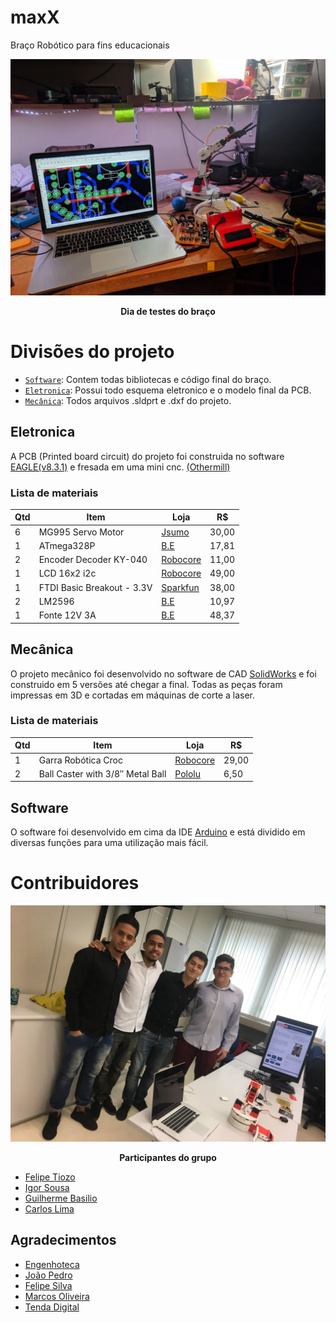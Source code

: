 # maxX
Braço Robótico para fins educacionais
<div style="align=middle"><img src ="https://github.com/felipetiozo/maxX/blob/master/Midia%20/testing_board.jpeg" /></div>
<p align="center";> <b> Dia de testes do braço </b> </p>

# Divisões do projeto
* [`Software`](https://github.com/felipetiozo/maxX/tree/master/Software): Contem todas bibliotecas e código final do braço.
* [`Eletronica`](https://github.com/felipetiozo/maxX/tree/master/Eletronica): Possui todo esquema eletronico e o modelo final da PCB.
* [`Mecânica`](https://github.com/felipetiozo/maxX/tree/master/Mecanica): Todos arquivos .sldprt e .dxf do projeto.


## Eletronica
A PCB (Printed board circuit) do projeto foi construida no software [EAGLE(v8.3.1)](https://www.autodesk.com/products/eagle/overview) e fresada em uma mini cnc. [(Othermill)](https://www.bantamtools.com/)
### Lista de materiais 
| Qtd | Item | Loja | R$ |
|-----|------|-----|-----|
| 6 | MG995 Servo Motor | [Jsumo](http://www.jsumo.com/mg995-metal-gear-rc-servo-motor-towerpro) | 30,00 | 
| 1 | ATmega328P | [B.E](http://www.baudaeletronica.com.br/kit-arduino-atmega328p-bootloader.html) | 17,81 | 
| 2 | Encoder Decoder KY-040 | [Robocore](https://www.pololu.com/product/713) | 11,00 | 
| 1 | LCD 16x2 i2c | [Robocore](https://www.robocore.net/loja/produtos/lcd-16x2-5v-com-interface-i2c.html) | 49,00 | 
| 1 | FTDI Basic Breakout - 3.3V | [Sparkfun](https://www.sparkfun.com/products/9873) | 38,00 | 
| 2 | LM2596 | [B.E](http://www.baudaeletronica.com.br/modulo-regulador-de-tensao-lm2596.html) | 10,97 | 
| 1 | Fonte 12V 3A | [B.E](http://www.baudaeletronica.com.br/fonte-chaveada-12vdc-3a.html) | 48,37 | 


## Mecânica
O projeto mecânico foi desenvolvido no software de CAD [SolidWorks](http://www.solidworksbrasil.com.br/) e foi construido em 5 versões até chegar a final. Todas as peças foram impressas em 3D e cortadas em máquinas de corte a laser.

### Lista de materiais
| Qtd | Item | Loja | R$ |
|-----|------|-----|-----|
| 1 | Garra Robótica Croc | [Robocore](https://www.robocore.net/loja/produtos/garra-robotica-croc.html) | 29,00 | 
| 2 | Ball Caster with 3/8″ Metal Ball | [Pololu](https://www.pololu.com/product/951) | 6,50 | 


## Software
O software foi desenvolvido em cima da IDE [Arduino](https://www.arduino.cc/) e está dividido em diversas funções para uma utilização mais fácil.

# Contribuidores

<div style="align=middle"><img src ="https://github.com/felipetiozo/maxX/blob/master/Midia%20/Grupo.jpeg" /></div>
<p align="center";> <b> Participantes do grupo </b> </p>


* [Felipe Tiozo](https://github.com/felipetiozo)
* [Igor Sousa](https://www.linkedin.com/in/igorsousa/)
* [Guilherme Basilio](https://www.facebook.com/guilherme.basilio.969)
* [Carlos Lima](https://www.facebook.com/profile.php?id=100004150566418)

## Agradecimentos
* [Engenhoteca](http://engenhoteca.com.br/)
* [João Pedro](https://github.com/joaopedrovbs)
* [Felipe Silva](https://github.com/feosilva)
* [Marcos Oliveira](https://github.com/marcosdeoliveira)
* [Tenda Digital](http://tenda.digital/)